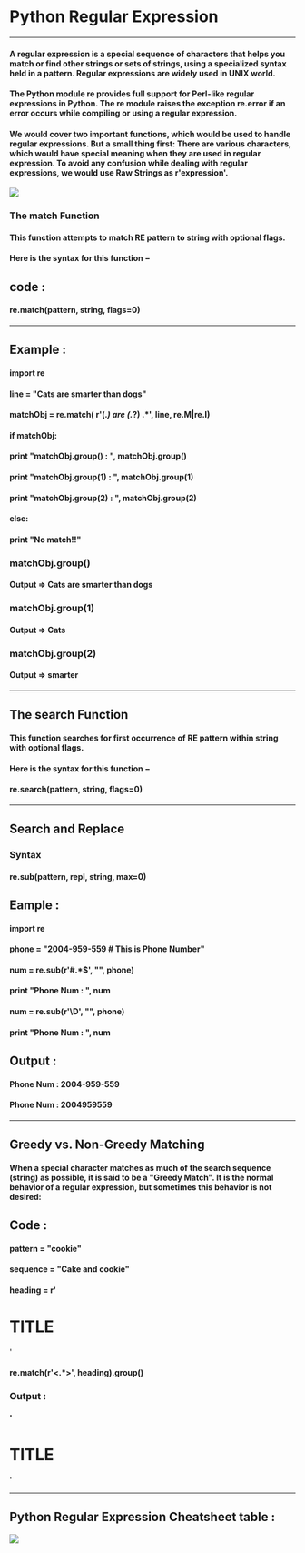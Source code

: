 # Python Regular Expression 
---

#### A regular expression is a special sequence of characters that helps you match or find other strings or sets of strings, using a specialized syntax held in a pattern. Regular expressions are widely used in UNIX world.

#### The Python module re provides full support for Perl-like regular expressions in Python. The re module raises the exception re.error if an error occurs while compiling or using a regular expression.

#### We would cover two important functions, which would be used to handle regular expressions. But a small thing first: There are various characters, which would have special meaning when they are used in regular expression. To avoid any confusion while dealing with regular expressions, we would use Raw Strings as r'expression'.

![](https://blog.finxter.com/wp-content/uploads/2020/11/pythonRegexFullmatch-1024x576.jpg)

### The match Function
#### This function attempts to match RE pattern to string with optional flags.

#### Here is the syntax for this function −
## code :
#### re.match(pattern, string, flags=0)
---

## Example :


#### import re

#### line = "Cats are smarter than dogs"

#### matchObj = re.match( r'(.*) are (.*?) .*', line, re.M|re.I)

#### if matchObj:
####   print "matchObj.group() : ", matchObj.group()
####   print "matchObj.group(1) : ", matchObj.group(1)
####   print "matchObj.group(2) : ", matchObj.group(2)
#### else:
####   print "No match!!"

### matchObj.group() 
#### Output =>  Cats are smarter than dogs
### matchObj.group(1) 
#### Output =>  Cats
### matchObj.group(2)  
#### Output =>  smarter

---

## The search Function
#### This function searches for first occurrence of RE pattern within string with optional flags.

#### Here is the syntax for this function −

#### re.search(pattern, string, flags=0)

---

## Search and Replace
### Syntax
#### re.sub(pattern, repl, string, max=0)

## Eample :

#### import re

#### phone = "2004-959-559 # This is Phone Number"


#### num = re.sub(r'#.*$', "", phone)
#### print "Phone Num : ", num


#### num = re.sub(r'\D', "", phone)    
#### print "Phone Num : ", num
## Output :
#### Phone Num :  2004-959-559
#### Phone Num :  2004959559

---

## Greedy vs. Non-Greedy Matching
#### When a special character matches as much of the search sequence (string) as possible, it is said to be a "Greedy Match". It is the normal behavior of a regular expression, but sometimes this behavior is not desired:
## Code :
#### pattern = "cookie"
#### sequence = "Cake and cookie"

#### heading  = r'<h1>TITLE</h1>'
#### re.match(r'<.*>', heading).group()
### Output :
#### '<h1>TITLE</h1>' 
---
## Python Regular Expression Cheatsheet table :

![](https://cdn.activestate.com/wp-content/uploads/2020/03/Python-RegEx-Cheatsheet-pin-806x2048.jpg)



